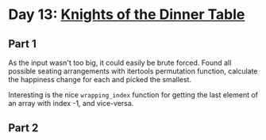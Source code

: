 # Day 13: [Knights of the Dinner Table](https://adventofcode.com/2015/day/13)

## Part 1

As the input wasn't too big, it could easily be brute forced. Found all possible seating arrangements with itertools permutation function, calculate the happiness change for each and picked the smallest.

Interesting is the nice `wrapping_index` function for getting the last element of an array with index -1, and vice-versa.

## Part 2


